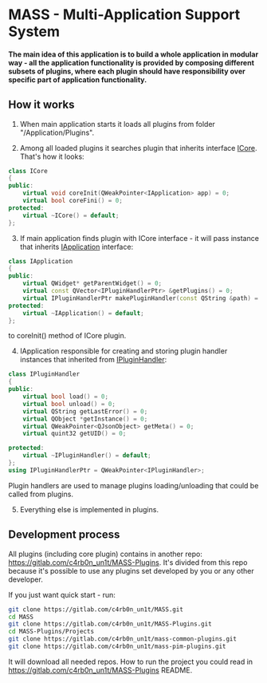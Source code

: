 # MASS - Multi-Application Support System

#### The main idea of this application is to build a whole application in modular way - all the application functionality is provided by composing different subsets of plugins, where each plugin should have responsibility over specific part of application functionality.
## How it works
1. When main application starts it loads all plugins from folder "/Application/Plugins".

2. Among all loaded plugins it searches plugin that inherits interface [ICore](/Application/icore.h). 
That's how it looks:
```cpp
class ICore
{
public:
    virtual void coreInit(QWeakPointer<IApplication> app) = 0;
    virtual bool coreFini() = 0;
protected:
	virtual ~ICore() = default;
};
```

3. If main application finds plugin with ICore interface - it will pass instance that inherits [IApplication](/Application/iapplication.h) interface:
```cpp
class IApplication
{
public:
	virtual QWidget* getParentWidget() = 0;
	virtual const QVector<IPluginHandlerPtr> &getPlugins() = 0;
	virtual IPluginHandlerPtr makePluginHandler(const QString &path) = 0;
protected:
	virtual ~IApplication() = default;
};
```
to coreInit() method of ICore plugin. 

4. IApplication responsible for creating and storing plugin handler instances that inherited from [IPluginHandler](/Application/ipluginhandler.h):
```cpp
class IPluginHandler
{
public:
	virtual bool load() = 0;
	virtual bool unload() = 0;
	virtual QString getLastError() = 0;
	virtual QObject *getInstance() = 0;
	virtual QWeakPointer<QJsonObject> getMeta() = 0;
    virtual quint32 getUID() = 0;

protected:
	virtual ~IPluginHandler() = default;
};
using IPluginHandlerPtr = QWeakPointer<IPluginHandler>;
```
Plugin handlers are used to manage plugins loading/unloading that could be called from plugins.

5. Everything else is implemented in plugins. 

## Development process
All plugins (including core plugin) contains in another repo: https://gitlab.com/c4rb0n_un1t/MASS-Plugins. It's divided from this repo because it's possible to use any plugins set developed by you or any other developer.

If you just want quick start - run:
```bash
git clone https://gitlab.com/c4rb0n_un1t/MASS.git
cd MASS
git clone https://gitlab.com/c4rb0n_un1t/MASS-Plugins.git
cd MASS-Plugins/Projects
git clone https://gitlab.com/c4rb0n_un1t/mass-common-plugins.git
git clone https://gitlab.com/c4rb0n_un1t/mass-pim-plugins.git
```
It will download all needed repos. How to run the project you could read in https://gitlab.com/c4rb0n_un1t/MASS-Plugins README.